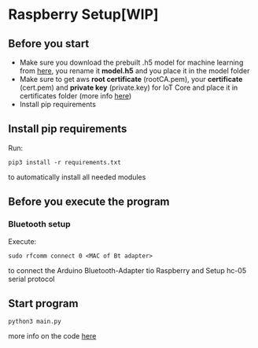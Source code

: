 # Raspberry Setup[WIP]


## Before you start 
- Make sure you download the prebuilt .h5 model for machine learning from [here](), you rename it **model.h5**
and you place it in the model folder
- Make sure to get aws **root certificate** (rootCA.pem), your **certificate** (cert.pem) and **private key** (private.key) for IoT Core and place it in certificates folder (more info [here]())
- Install pip requirements

## Install pip requirements
Run:
```
pip3 install -r requirements.txt
```
to automatically install all needed modules

## Before you execute the program
### Bluetooth setup
Execute:
```
sudo rfcomm connect 0 <MAC of Bt adapter>
```
to connect the Arduino Bluetooth-Adapter tio Raspberry and Setup hc-05 serial protocol

## Start program
```
python3 main.py
```
more info on the code [here]()
